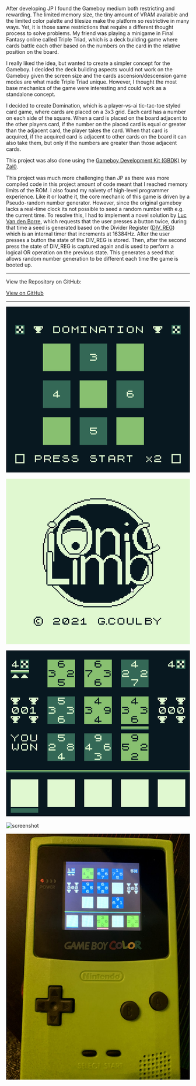After developing JP I found the Gameboy medium both restricting and rewarding. The limited memory size, the tiny amount of VRAM available and the limited color palette and tilesize make the platform so restrictive in many ways. Yet, it is those same restrictions that require a different thought process to solve problems. My friend was playing a minigame in Final Fantasy online called Triple Triad, which is a deck building game where cards battle each other based on the numbers on the card in the relative position on the board.

I really liked the idea, but wanted to create a simpler concept for the Gameboy. I decided the deck building aspects would not work on the Gameboy given the screen size and the cards ascension/descension game modes are what made Triple Triad unique. However, I thought the most base mechanics of the game were interesting and could work as a standalone concept.

I decided to create Domination, which is a player-vs-ai tic-tac-toe styled card game, where cards are placed on a 3x3 grid. Each card has a number on each side of the square. When a card is placed on the board adjacent to the other players card, if the number on the placed card is equal or greater than the adjacent card, the player takes the card. When that card is acquired, if the acquired card is adjacent to other cards on the board it can also take them, but only if the numbers are greater than those adjacent cards.

This project was also done using the [Gameboy Development Kit (GBDK)](https://github.com/gbdk-2020/gbdk-2020) by [Zal0](https://github.com/zal0).

This project was much more challenging than JP as there was more compiled code in this project amount of code meant that I reached memory limits of the ROM. I also found my naivety of high-level programmer experience. Like it or loathe it, the core mechanic of this game is driven by a Pseudo-random number generator. However, since the original gameboy lacks a real-time clock its not possible to seed a random number with e.g. the current time. To resolve this, I had to implement a novel solution by [Luc Van den Borre](https://github.com/gbdk-2020/gbdk-2020/blob/develop/gbdk-lib/examples/gb/rand/rand.c), which requests that the user presses a button twice, during that time a seed is generated based on the Divider Register ([DIV_REG](https://gbdev.io/pandocs/Timer_and_Divider_Registers.html?highlight=divider%20register#timer-and-divider-registers)) which is an internal timer that increments at 16384Hz. After the user presses a button the state of the DIV_REG is stored. Then, after the second press the state of DIV_REG is captured again and is used to perform a logical OR operation on the previous state. This generates a seed that allows random number generation to be different each time the game is booted up.

---

View the Repository on GitHub:

<a class="btn btn-secondary" href="https://github.com/gcoulby/Domination"  target="_blank" rel="noopener noreferrer"><i class="fab fa-github"></i> View on GitHub</a>

---

![screenshot](/projects/domination-gb/feature.png)

![screenshot](/projects/domination-gb/2.png)

![screenshot](/projects/domination-gb/3.png)

![screenshot](/projects/domination-gb/4.png)

![game on console](/projects/domination-gb/1.jpg "game on console")
